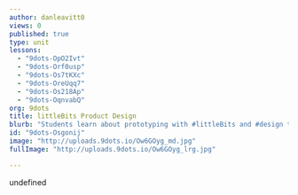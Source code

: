 ```yaml
---
author: danleavitt0
views: 0
published: true
type: unit
lessons: 
  - "9dots-OpO2Ivt"
  - "9dots-Orf0usp"
  - "9dots-Os7tKXc"
  - "9dots-OreUqq7"
  - "9dots-Os218Ap"
  - "9dots-OqnvabQ"
org: 9dots
title: littleBits Product Design
blurb: "Students learn about prototyping with #littleBits and #design thinking to create fully formed products that they present at the end of the unit."
id: "9dots-Osgonij"
image: "http://uploads.9dots.io/Ow6GOyg_md.jpg"
fullImage: "http://uploads.9dots.io/Ow6GOyg_lrg.jpg"

---
```


undefined
